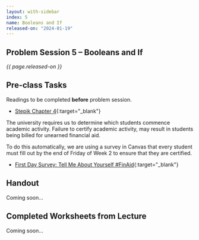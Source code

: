 ```yaml
---
layout: with-sidebar
index: 5
name: Booleans and If
released-on: "2024-01-19"
---
```


## Problem Session 5 – Booleans and If

_{{ page.released-on }}_

## Pre-class Tasks

Readings to be completed **before** problem session.

- [Stepik Chapter 4](https://stepik.org/lesson/568133/step/1?unit=562510){:target="_blank"}

The university requires us to determine which students commence academic activity. Failure to certify academic activity, may result in students being billed for unearned financial aid.

To do this automatically, we are using a survey in Canvas that every student must fill out by the end of Friday of Week 2
to ensure that they are certified.
- [First Day Survey: Tell Me About Yourself #FinAid](https://canvas.ucsd.edu/courses/52204/quizzes/160216){:target="_blank"} 

## Handout

Coming soon...

## Completed Worksheets from Lecture

Coming soon...